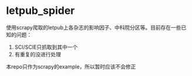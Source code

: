 # letpub_spider

使用scrapy爬取的letpub上各杂志的影响因子、中科院分区等。目前存在一些已知的问题：

1. SCI/SCIE只抓取到其中一个
2. 有重复的没进行处理

本repo只作为scrapy的example，所以暂时应该不会修正
